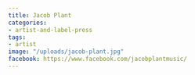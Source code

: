 ```yaml
---
title: Jacob Plant
categories:
- artist-and-label-press
tags:
- artist
image: "/uploads/jacob-plant.jpg"
facebook: https://www.facebook.com/jacobplantmusic/
---
```


